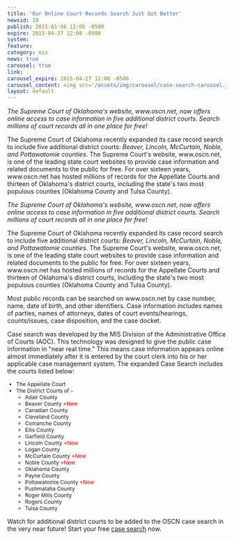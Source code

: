 ```yaml
---
title: 'Our Online Court Records Search Just Got Better'
newsid: 10
publish: 2015-01-06 12:00 -0500
expire: 2015-04-27 12:00 -0500
system: 
feature: 
category: mis
news: true
carousel: true
link: 
carousel_expire: 2015-04-27 12:00 -0500
carousel_content: <img src='/assets/img/carousel/case-search-carousel.jpg' alt='Our online case search just got better! Five counties added to case (docket) search on oscn.' />
layout: default
---
```

<p><i>The Supreme Court of Oklahoma's website, www.oscn.net, now offers online access to case information in five additional district courts.  Search millions of court records all in one place for free!</i></p><p>The Supreme Court of Oklahoma recently expanded its case record search to include five additional district courts: <i>Beaver, Lincoln, McCurtain, Noble, and Pottawatomie counties</i>.  The Supreme Court's website, www.oscn.net, is one of the leading state court websites to provide case information and related documents to the public for free.  For over sixteen years, www.oscn.net has hosted millions of records for the Appellate Courts and thirteen of Oklahoma's district courts, including the state's two most populous counties (Oklahoma County and Tulsa County).</p>
 <!--more-->
<p><style>	.red { color: red; }	.county-list { font-size: 12px; }</style></p><p><i>The Supreme Court of Oklahoma's website, www.oscn.net, now offers online access to case information in five additional district courts.  Search millions of court records all in one place for free!</i></p><p>The Supreme Court of Oklahoma recently expanded its case record search to include five additional district courts: <i>Beaver, Lincoln, McCurtain, Noble, and Pottawatomie counties</i>.  The Supreme Court's website, www.oscn.net, is one of the leading state court websites to provide case information and related documents to the public for free.  For over sixteen years, www.oscn.net has hosted millions of records for the Appellate Courts and thirteen of Oklahoma's district courts, including the state's two most populous counties (Oklahoma County and Tulsa County).</p><p>Most public records can be searched on www.oscn.net by case number, name, date of birth, and other identifiers. Case information includes names of parties, names of attorneys, dates of court events/hearings, counts/issues, case disposition, and the case docket.</p><p>Case search was developed by the MIS Division of the Administrative Office of Courts (AOC). This technology was designed to give the public case information in "near real time."  This means case information appears online almost immediately after it is entered by the court clerk into his or her applicable case management system.  The expanded Case Search includes the courts listed below:</p><ul class="county-list"><li>The Appellate Court</li><li>The District Courts of - <ul><li>Adair County</li><li>Beaver County <span class="red">*New</span></li><li>Canadian County</li><li>Cleveland County</li><li>Comanche County </li><li>Ellis County</li><li>Garfield County</li><li>Lincoln County <span class="red">*New</span></li><li>Logan County </li><li>McCurtain County <span class="red">*New</span></li><li>Noble County <span class="red">*New</span></li><li>Oklahoma County</li><li>Payne County</li><li>Pottawatomie County <span class="red">*New</span> </li><li>Pushmataha County</li><li>Roger Mills County</li><li>Rogers County</li><li>Tulsa County</li></ul></li></ul><p>Watch for additional district courts to be added to the OSCN case search in the very near future!  Start your free <a href="/dockets/Search.aspx">case search</a> now.</p>